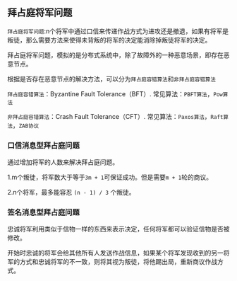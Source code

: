 ## 拜占庭将军问题

`拜占庭将军问题`:n个将军中通过口信来传递作战方式为进攻还是撤退，如果有将军是叛徒，那么需要方法来使得未背叛的将军的决定能消除掉叛徒将军的决定。

拜占庭将军问题，模拟的是分布式系统中，除了故障外的一种恶意场景，即存在恶意节点。

根据是否存在恶意节点的解决方法，可以分为`拜占庭容错算法`和`非拜占庭容错算法`

`拜占庭容错算法`：Byzantine Fault Tolerance（BFT）. 常见算法：`PBFT算法`，`Pow算法`

`非拜占庭容错算法`：Crash Fault Tolerance（CFT）. 常见算法：`Paxos算法`，`Raft算法`，`ZAB协议`

### 口信消息型拜占庭问题

通过增加将军的人数来解决拜占庭问题。

1.m个叛徒，将军数大于等于`3m + 1`可保证成功。但是需要`m + 1`轮的商议。

2.n个将军，最多能容忍 `(n - 1) / 3` 个叛徒。

### 签名消息型拜占庭问题

忠诚将军利用类似于信物一样的东西来表示决定，任何将军都可以验证信物是否被修改。

开始时忠诚的将军会给其他所有人发送作战信息，如果某个将军发现收到的另一将军的方式和忠诚将军的不一致，则将其视为叛徒，将他踢出局，重新商议作战方式。

